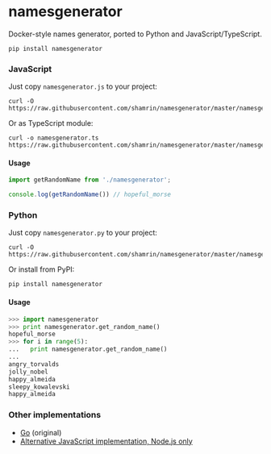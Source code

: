 namesgenerator
==============

Docker-style names generator, ported to Python and JavaScript/TypeScript.

```
pip install namesgenerator
```

### JavaScript

Just copy `namesgenerator.js` to your project: 

```
curl -O https://raw.githubusercontent.com/shamrin/namesgenerator/master/namesgenerator.js
```

Or as TypeScript module:

```
curl -o namesgenerator.ts https://raw.githubusercontent.com/shamrin/namesgenerator/master/namesgenerator.js
```

#### Usage

```js
import getRandomName from './namesgenerator';

console.log(getRandomName()) // hopeful_morse
```

### Python

Just copy `namesgenerator.py` to your project: 

```
curl -O https://raw.githubusercontent.com/shamrin/namesgenerator/master/namesgenerator.py
```

Or install from PyPI:

```
pip install namesgenerator
```

#### Usage

```python
>>> import namesgenerator
>>> print namesgenerator.get_random_name()
hopeful_morse
>>> for i in range(5):
...   print namesgenerator.get_random_name()
...
angry_torvalds
jolly_nobel
happy_almeida
sleepy_kowalevski
happy_almeida
```

### Other implementations

* [Go][2] (original)
* [Alternative JavaScript implementation, Node.js only][1]

[1]: https://github.com/tonypujals/docker-namesgenerator
[2]: https://github.com/docker/docker/blob/master/pkg/namesgenerator/names-generator.go
